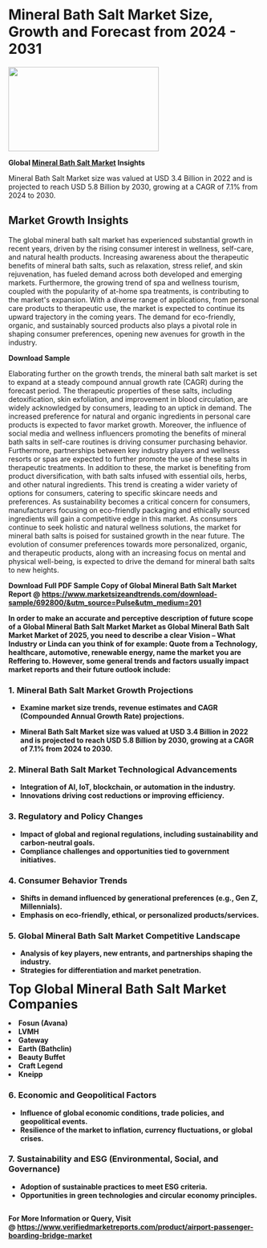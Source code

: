 <H1>Mineral Bath Salt Market Size, Growth and Forecast from 2024 - 2031</H1><img class="aligncenter size-medium wp-image-584254" src="https://thirdeyenews.in/wp-content/uploads/2024/09/Global-Market-Research-300x168.jpeg" alt="" width="300" height="168" /><p><strong>Global&nbsp;<a href="https://www.marketsizeandtrends.com/download-sample/692800/&amp;utm_source=Pulse&amp;utm_medium=201">Mineral Bath Salt Market</a> Insights</strong></p><p>Mineral Bath Salt Market size was valued at USD 3.4 Billion in 2022 and is projected to reach USD 5.8 Billion by 2030, growing at a CAGR of 7.1% from 2024 to 2030.</p><p><h2>Market Growth Insights</h2> <p>The global mineral bath salt market has experienced substantial growth in recent years, driven by the rising consumer interest in wellness, self-care, and natural health products. Increasing awareness about the therapeutic benefits of mineral bath salts, such as relaxation, stress relief, and skin rejuvenation, has fueled demand across both developed and emerging markets. Furthermore, the growing trend of spa and wellness tourism, coupled with the popularity of at-home spa treatments, is contributing to the market's expansion. With a diverse range of applications, from personal care products to therapeutic use, the market is expected to continue its upward trajectory in the coming years. The demand for eco-friendly, organic, and sustainably sourced products also plays a pivotal role in shaping consumer preferences, opening new avenues for growth in the industry.</p> <p><strong>Download Sample</strong></p> <p>Elaborating further on the growth trends, the mineral bath salt market is set to expand at a steady compound annual growth rate (CAGR) during the forecast period. The therapeutic properties of these salts, including detoxification, skin exfoliation, and improvement in blood circulation, are widely acknowledged by consumers, leading to an uptick in demand. The increased preference for natural and organic ingredients in personal care products is expected to favor market growth. Moreover, the influence of social media and wellness influencers promoting the benefits of mineral bath salts in self-care routines is driving consumer purchasing behavior. Furthermore, partnerships between key industry players and wellness resorts or spas are expected to further promote the use of these salts in therapeutic treatments. In addition to these, the market is benefiting from product diversification, with bath salts infused with essential oils, herbs, and other natural ingredients. This trend is creating a wider variety of options for consumers, catering to specific skincare needs and preferences. As sustainability becomes a critical concern for consumers, manufacturers focusing on eco-friendly packaging and ethically sourced ingredients will gain a competitive edge in this market. As consumers continue to seek holistic and natural wellness solutions, the market for mineral bath salts is poised for sustained growth in the near future. The evolution of consumer preferences towards more personalized, organic, and therapeutic products, along with an increasing focus on mental and physical well-being, is expected to drive the demand for mineral bath salts to new heights.</p> <p><strong></p><p><span class=""><strong>Download Full PDF Sample Copy of Global Mineral Bath Salt Market Report</strong> @ <a href="https://www.marketsizeandtrends.com/download-sample/692800/&amp;utm_source=Pulse&amp;utm_medium=201" target="_blank">https://www.marketsizeandtrends.com/download-sample/692800/&amp;utm_source=Pulse&amp;utm_medium=201</a></span></p><p>In order to make an accurate and perceptive description of future scope of a Global&nbsp;Mineral Bath Salt Market Market as Global&nbsp;Mineral Bath Salt Market Market of 2025, you need to describe a clear Vision &ndash; What Industry or Linda can you think of for example: Quote from a Technology, healthcare, automotive, renewable energy, name the market you are Reffering to. However, some general trends and factors usually impact market reports and their future outlook include:</p><h3>1.&nbsp;<strong>Mineral Bath Salt Market Growth Projections</strong></h3><ul><li>Examine market size trends, revenue estimates and CAGR (Compounded Annual Growth Rate) projections.</li><li><p>Mineral Bath Salt Market size was valued at USD 3.4 Billion in 2022 and is projected to reach USD 5.8 Billion by 2030, growing at a CAGR of 7.1% from 2024 to 2030.</p></li></ul><h3>2.&nbsp;<strong>Mineral Bath Salt Market Technological Advancements</strong></h3><ul><li>Integration of AI, IoT, blockchain, or automation in the industry.</li><li>Innovations driving cost reductions or improving efficiency.</li></ul><h3>3.&nbsp;<strong>Regulatory and Policy Changes</strong></h3><ul><li>Impact of global and regional regulations, including sustainability and carbon-neutral goals.</li><li>Compliance challenges and opportunities tied to government initiatives.</li></ul><h3>4.&nbsp;<strong>Consumer Behavior Trends</strong></h3><ul><li>Shifts in demand influenced by generational preferences (e.g., Gen Z, Millennials).</li><li>Emphasis on eco-friendly, ethical, or personalized products/services.</li></ul><h3>5.&nbsp;<strong>Global Mineral Bath Salt Market Competitive Landscape</strong></h3><ul><li>Analysis of key players, new entrants, and partnerships shaping the industry.</li><li>Strategies for differentiation and market penetration.</li></ul><p data-pm-slice="1 1 []"><span style="color: inherit; font-family: inherit; font-size: 25px;">Top Global Mineral Bath Salt Market Companies</span></p><div class="" data-test-id=""><p><li>Fosun (Avana)</li><li> LVMH</li><li> Gateway</li><li> Earth (Bathclin)</li><li> Beauty Buffet</li><li> Craft Legend</li><li> Kneipp</li></p></div><h3>6.&nbsp;<strong>Economic and Geopolitical Factors</strong></h3><ul><li>Influence of global economic conditions, trade policies, and geopolitical events.</li><li>Resilience of the market to inflation, currency fluctuations, or global crises.</li></ul><h3>7.&nbsp;<strong>Sustainability and ESG (Environmental, Social, and Governance)</strong></h3><ul><li>Adoption of sustainable practices to meet ESG criteria.</li><li>Opportunities in green technologies and circular economy principles.</li></ul><h2><strong style="font-size: 14px;">For More Information or Query, Visit @&nbsp;</strong><a style="background-color: #ffffff; font-size: 14px;" href="https://www.marketsizeandtrends.com/report/mineral-bath-salt-market/" target="_blank">https://www.verifiedmarketreports.com/product/airport-passenger-boarding-bridge-market</a></h2>
